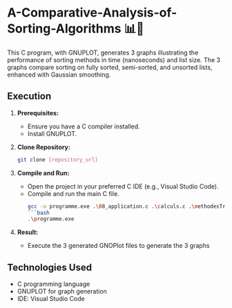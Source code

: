 # A-Comparative-Analysis-of-Sorting-Algorithms 📊🔄

This C program, with GNUPLOT, generates 3 graphs illustrating the performance of sorting methods in time (nanoseconds) and list size. The 3 graphs compare sorting on fully sorted, semi-sorted, and unsorted lists, enhanced with Gaussian smoothing.

## Execution

1. **Prerequisites:**
   - Ensure you have a C compiler installed.
   - Install GNUPLOT.

2. **Clone Repository:**
   ```bash
   git clone [repository_url]
   
3. **Compile and Run:**
   - Open the project in your preferred C IDE (e.g., Visual Studio Code).
   - Compile and run the main C file.
     ```bash
     gcc -o programme.exe .\08_application.c .\calculs.c .\methodesTri.c
     ```bash
     .\programme.exe
     
4. **Result:**
   - Execute the 3 generated GNOPlot files to generate the 3 graphs
   
  ## Technologies Used
- C programming language
- GNUPLOT for graph generation
- IDE: Visual Studio Code
